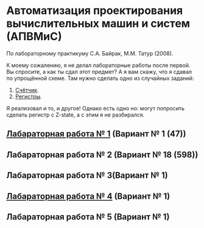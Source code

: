 # Автоматизация проектирования вычислительных машин и систем (АПВМиС)
По лабораторному практикуму С.А. Байрак, М.М. Татур (2008).

К моему сожалению, я не делал лабораторные работы после первой. Вы спросите, а как ты сдал этот предмет? А я вам скажу, что я сдавал по упрощённой схеме. Там нужно сделать одно из случайных заданий: 
1. [Счётчик](https://github.com/andrejHurynovic/bsuirLabs/tree/main/term7/АПВМиС/flip-flops).
2. [Регистры](https://github.com/andrejHurynovic/bsuirLabs/tree/main/term7/АПВМиС/registers).

Я реализовал и то, и другое! Однако есть одно но: могут попросить сделать регистр с Z-state, а с этим я не разбирался.
## [Лабараторная работа № 1](https://github.com/andrejHurynovic/bsuirLabs/tree/main/term7/АПВМиС/АПВМиС%2C%20ЛР%20№%201) (Вариант № 1 (47))
## Лабараторная работа № 2 (Вариант № 18 (598))
## Лабараторная работа № 3(Вариант № 1)
## [Лабараторная работа № 4](https://github.com/andrejHurynovic/bsuirLabs/tree/main/term7/АПВМиС/АПВМиС%2C%20ЛР%20№%204) (Вариант № 1)
## Лабараторная работа № 5 (Вариант № 1)
